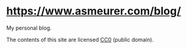 https://www.asmeurer.com/blog/
==============================

My personal blog.

The contents of this site are licensed
[CC0](https://creativecommons.org/publicdomain/zero/1.0/) (public domain).
